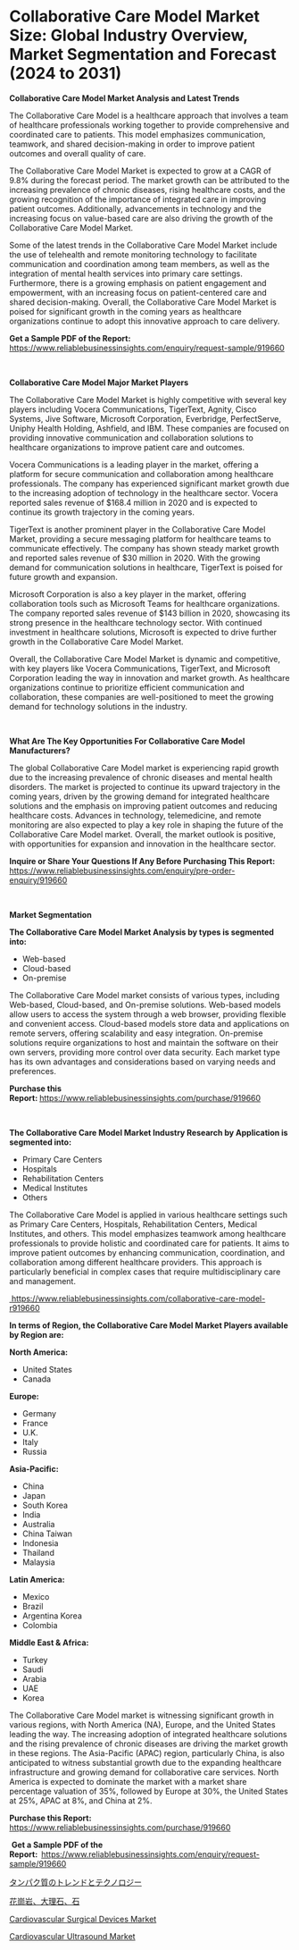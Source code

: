 <p><h1>Collaborative Care Model Market Size: Global Industry Overview, Market Segmentation and Forecast (2024 to 2031)</h1></p><p><strong>Collaborative Care Model Market Analysis and Latest Trends</strong></p>
<p><p>The Collaborative Care Model is a healthcare approach that involves a team of healthcare professionals working together to provide comprehensive and coordinated care to patients. This model emphasizes communication, teamwork, and shared decision-making in order to improve patient outcomes and overall quality of care.</p><p>The Collaborative Care Model Market is expected to grow at a CAGR of 9.8% during the forecast period. The market growth can be attributed to the increasing prevalence of chronic diseases, rising healthcare costs, and the growing recognition of the importance of integrated care in improving patient outcomes. Additionally, advancements in technology and the increasing focus on value-based care are also driving the growth of the Collaborative Care Model Market.</p><p>Some of the latest trends in the Collaborative Care Model Market include the use of telehealth and remote monitoring technology to facilitate communication and coordination among team members, as well as the integration of mental health services into primary care settings. Furthermore, there is a growing emphasis on patient engagement and empowerment, with an increasing focus on patient-centered care and shared decision-making. Overall, the Collaborative Care Model Market is poised for significant growth in the coming years as healthcare organizations continue to adopt this innovative approach to care delivery.</p></p>
<p><strong>Get a Sample PDF of the Report:&nbsp;</strong> <a href="https://www.reliablebusinessinsights.com/enquiry/request-sample/919660">https://www.reliablebusinessinsights.com/enquiry/request-sample/919660</a></p>
<p>&nbsp;</p>
<p><strong>Collaborative Care Model Major Market Players</strong></p>
<p><p>The Collaborative Care Model Market is highly competitive with several key players including Vocera Communications, TigerText, Agnity, Cisco Systems, Jive Software, Microsoft Corporation, Everbridge, PerfectServe, Uniphy Health Holding, Ashfield, and IBM. These companies are focused on providing innovative communication and collaboration solutions to healthcare organizations to improve patient care and outcomes.</p><p>Vocera Communications is a leading player in the market, offering a platform for secure communication and collaboration among healthcare professionals. The company has experienced significant market growth due to the increasing adoption of technology in the healthcare sector. Vocera reported sales revenue of $168.4 million in 2020 and is expected to continue its growth trajectory in the coming years.</p><p>TigerText is another prominent player in the Collaborative Care Model Market, providing a secure messaging platform for healthcare teams to communicate effectively. The company has shown steady market growth and reported sales revenue of $30 million in 2020. With the growing demand for communication solutions in healthcare, TigerText is poised for future growth and expansion.</p><p>Microsoft Corporation is also a key player in the market, offering collaboration tools such as Microsoft Teams for healthcare organizations. The company reported sales revenue of $143 billion in 2020, showcasing its strong presence in the healthcare technology sector. With continued investment in healthcare solutions, Microsoft is expected to drive further growth in the Collaborative Care Model Market.</p><p>Overall, the Collaborative Care Model Market is dynamic and competitive, with key players like Vocera Communications, TigerText, and Microsoft Corporation leading the way in innovation and market growth. As healthcare organizations continue to prioritize efficient communication and collaboration, these companies are well-positioned to meet the growing demand for technology solutions in the industry.</p></p>
<p>&nbsp;</p>
<p><strong>What Are The Key Opportunities For Collaborative Care Model Manufacturers?</strong></p>
<p><p>The global Collaborative Care Model market is experiencing rapid growth due to the increasing prevalence of chronic diseases and mental health disorders. The market is projected to continue its upward trajectory in the coming years, driven by the growing demand for integrated healthcare solutions and the emphasis on improving patient outcomes and reducing healthcare costs. Advances in technology, telemedicine, and remote monitoring are also expected to play a key role in shaping the future of the Collaborative Care Model market. Overall, the market outlook is positive, with opportunities for expansion and innovation in the healthcare sector.</p></p>
<p><strong>Inquire or Share Your Questions If Any Before Purchasing This Report:</strong> <a href="https://www.reliablebusinessinsights.com/enquiry/pre-order-enquiry/919660">https://www.reliablebusinessinsights.com/enquiry/pre-order-enquiry/919660</a></p>
<p>&nbsp;</p>
<p><strong>Market Segmentation</strong></p>
<p><strong>The Collaborative Care Model Market Analysis by types is segmented into:</strong></p>
<p><ul><li>Web-based</li><li>Cloud-based</li><li>On-premise</li></ul></p>
<p><p>The Collaborative Care Model market consists of various types, including Web-based, Cloud-based, and On-premise solutions. Web-based models allow users to access the system through a web browser, providing flexible and convenient access. Cloud-based models store data and applications on remote servers, offering scalability and easy integration. On-premise solutions require organizations to host and maintain the software on their own servers, providing more control over data security. Each market type has its own advantages and considerations based on varying needs and preferences.</p></p>
<p><strong>Purchase this Report:&nbsp;</strong><a href="https://www.reliablebusinessinsights.com/purchase/919660">https://www.reliablebusinessinsights.com/purchase/919660</a></p>
<p>&nbsp;</p>
<p><strong>The Collaborative Care Model Market Industry Research by Application is segmented into:</strong></p>
<p><ul><li>Primary Care Centers</li><li>Hospitals</li><li>Rehabilitation Centers</li><li>Medical Institutes</li><li>Others</li></ul></p>
<p><p>The Collaborative Care Model is applied in various healthcare settings such as Primary Care Centers, Hospitals, Rehabilitation Centers, Medical Institutes, and others. This model emphasizes teamwork among healthcare professionals to provide holistic and coordinated care for patients. It aims to improve patient outcomes by enhancing communication, coordination, and collaboration among different healthcare providers. This approach is particularly beneficial in complex cases that require multidisciplinary care and management.</p></p>
<p><a href="https://www.reliablebusinessinsights.com/collaborative-care-model-r919660">&nbsp;https://www.reliablebusinessinsights.com/collaborative-care-model-r919660</a></p>
<p><strong>In terms of Region, the Collaborative Care Model Market Players available by Region are:</strong></p>
<p>
    <p> <strong> North America: </strong>
        <ul>
            <li>United States</li>
            <li>Canada</li>
        </ul>
        </p> 
    <p> <strong> Europe: </strong>
        <ul>
            <li>Germany</li>
            <li>France</li>
            <li>U.K.</li>
            <li>Italy</li>
            <li>Russia</li>
        </ul>
        </p> 
    <p> <strong> Asia-Pacific: </strong>
        <ul>
            <li>China</li>
            <li>Japan</li>
            <li>South Korea</li>
            <li>India</li>
            <li>Australia</li>
            <li>China Taiwan</li>
            <li>Indonesia</li>
            <li>Thailand</li>
            <li>Malaysia</li>
        </ul>
        </p> 
    <p> <strong> Latin America: </strong>
        <ul>
            <li>Mexico</li>
            <li>Brazil</li>
            <li>Argentina Korea</li>
            <li>Colombia</li>
        </ul>
        </p> 
    <p> <strong> Middle East & Africa: </strong>
        <ul>
            <li>Turkey</li>
            <li>Saudi</li>
            <li>Arabia</li>
            <li>UAE</li>
            <li>Korea</li>
        </ul>
    </p>
    </p>
<p><p>The Collaborative Care Model market is witnessing significant growth in various regions, with North America (NA), Europe, and the United States leading the way. The increasing adoption of integrated healthcare solutions and the rising prevalence of chronic diseases are driving the market growth in these regions. The Asia-Pacific (APAC) region, particularly China, is also anticipated to witness substantial growth due to the expanding healthcare infrastructure and growing demand for collaborative care services. North America is expected to dominate the market with a market share percentage valuation of 35%, followed by Europe at 30%, the United States at 25%, APAC at 8%, and China at 2%.</p></p>
<p><strong>Purchase this Report: </strong><a href="https://www.reliablebusinessinsights.com/purchase/919660">https://www.reliablebusinessinsights.com/purchase/919660</a></p>
<p>&nbsp;<strong>Get a Sample PDF of the Report:&nbsp;&nbsp;</strong><a href="https://www.reliablebusinessinsights.com/enquiry/request-sample/919660">https://www.reliablebusinessinsights.com/enquiry/request-sample/919660</a></p>
<p><strong></strong></p>
<p><p><a href="https://github.com/DwightHuels1/Market-Research-Report-List-2/blob/main/7800934174044.md">タンパク質のトレンドとテクノロジー</a></p><p><a href="https://github.com/tanyaali3/Market-Research-Report-List-2/blob/main/2214075174043.md">花崗岩、大理石、石</a></p><p><a href="https://github.com/mauripalmi/Market-Research-Report-List-4/blob/main/cardiovascular-surgical-devices-market.md">Cardiovascular Surgical Devices Market</a></p><p><a href="https://github.com/nicoletavirag/Market-Research-Report-List-4/blob/main/cardiovascular-ultrasound-market.md">Cardiovascular Ultrasound Market</a></p></p>